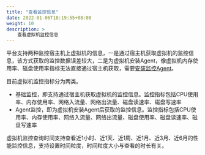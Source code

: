 ```yaml
---
title: "查看监控信息"
date: 2022-01-06T18:19:55+08:00
weight: 10
description: >
    查看虚拟机监控信息
---
```


平台支持两种监控宿主机上虚拟机的信息，一是通过宿主机获取虚拟机的监控信息，该方式获取的监控数据误差较大，二是为虚拟机安装Agent，像虚拟机内存使用率、磁盘使用率指标无法直接通过宿主机获取，需要[安装监控Agent](../../../../monitor_ops/monitor/tutorial/installagent)。


目前虚拟机监控指标分为两类。

- 基础监控，即支持通过宿主机获取虚拟机的监控信息。监控指标包括CPU使用率、内存使用率、网络入流量、网络出流量、磁盘读速率、磁盘写速率
- Agent监控，即为虚拟机安装Agent后获取的监控信息。监控指标包括CPU使用率、内存使用率、网络入流量、网络出流量、磁盘使用率、磁盘读速率、磁盘写速率

虚拟机监控查询时间支持查看近1小时、近1天、近1周、近1月、近3月、近6月的性能监控信息，支持设置时间粒度，时间粒度大小与查看的时长有关。